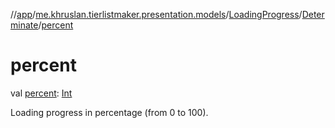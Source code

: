 //[app](../../../../index.md)/[me.khruslan.tierlistmaker.presentation.models](../../index.md)/[LoadingProgress](../index.md)/[Determinate](index.md)/[percent](percent.md)

# percent

val [percent](percent.md): [Int](https://kotlinlang.org/api/latest/jvm/stdlib/kotlin/-int/index.html)

Loading progress in percentage (from 0 to 100).
